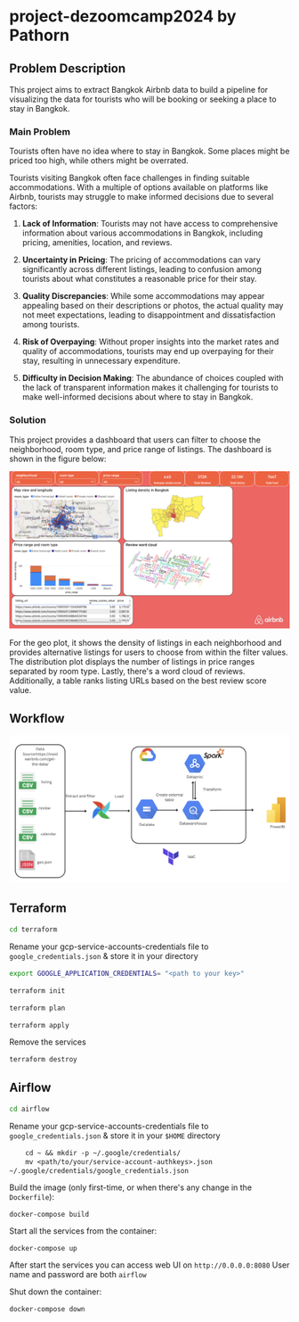 # project-dezoomcamp2024 by Pathorn

## Problem Description

This project aims to extract Bangkok Airbnb data to build a pipeline for visualizing the data for tourists who will be booking or seeking a place to stay in Bangkok.

### Main Problem

Tourists often have no idea where to stay in Bangkok. Some places might be priced too high, while others might be overrated.

Tourists visiting Bangkok often face challenges in finding suitable accommodations. With a multiple of options available on platforms like Airbnb, tourists may struggle to make informed decisions due to several factors:

1. **Lack of Information**: Tourists may not have access to comprehensive information about various accommodations in Bangkok, including pricing, amenities, location, and reviews.

2. **Uncertainty in Pricing**: The pricing of accommodations can vary significantly across different listings, leading to confusion among tourists about what constitutes a reasonable price for their stay.

3. **Quality Discrepancies**: While some accommodations may appear appealing based on their descriptions or photos, the actual quality may not meet expectations, leading to disappointment and dissatisfaction among tourists.

4. **Risk of Overpaying**: Without proper insights into the market rates and quality of accommodations, tourists may end up overpaying for their stay, resulting in unnecessary expenditure.

5. **Difficulty in Decision Making**: The abundance of choices coupled with the lack of transparent information makes it challenging for tourists to make well-informed decisions about where to stay in Bangkok.

### Solution

This project provides a dashboard that users can filter to choose the neighborhood, room type, and price range of listings. The dashboard is shown in the figure below:

![Dashboard](img/dashboard.png)

For the geo plot, it shows the density of listings in each neighborhood and provides alternative listings for users to choose from within the filter values. The distribution plot displays the number of listings in price ranges separated by room type. Lastly, there's a word cloud of reviews. Additionally, a table ranks listing URLs based on the best review score value.

## Workflow

![Workflow](img/flow.png)

## Terraform

```bash
cd terraform
```

Rename your gcp-service-accounts-credentials file to `google_credentials.json` & store it in your directory
```bash
export GOOGLE_APPLICATION_CREDENTIALS= "<path to your key>"
```

```bash
terraform init
```

```bash
terraform plan
```

```bash
terraform apply
```

Remove the services

```bash
terraform destroy
```

## Airflow

```bash
cd airflow
```

Rename your gcp-service-accounts-credentials file to `google_credentials.json` & store it in your `$HOME` directory
``` shell
    cd ~ && mkdir -p ~/.google/credentials/
    mv <path/to/your/service-account-authkeys>.json ~/.google/credentials/google_credentials.json
```

Build the image (only first-time, or when there's any change in the `Dockerfile`):
```shell
docker-compose build
```

Start all the services from the container:
```shell
docker-compose up
```

After start the services you can access web UI on `http://0.0.0.0:8080` User name and password are both `airflow`

Shut down the container:
```shell
docker-compose down
```
